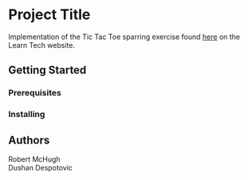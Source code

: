 # Project Title

Implementation of the Tic Tac Toe sparring exercise found [here](https://learn.madetech.com/sparring/) on the Learn Tech website.

## Getting Started



### Prerequisites


### Installing





## Authors
Robert McHugh   
Dushan Despotovic


